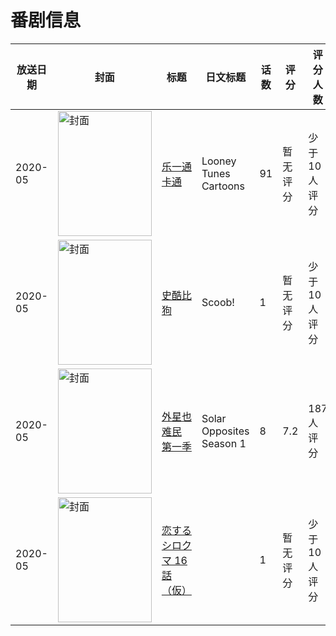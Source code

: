 # 番剧信息

|放送日期|封面|标题|日文标题|话数|评分|评分人数|
|---|---|---|---|---|---|---|
|2020-05|<img src="//lain.bgm.tv/pic/cover/c/11/4e/323983_cdgg9.jpg" alt="封面" style="width:150px;height:200px;object-fit:cover;">|[乐一通卡通](https://bangumi.tv/subject/323983)|Looney Tunes Cartoons|91|暂无评分|少于10人评分|
|2020-05|<img src="//lain.bgm.tv/pic/cover/c/95/ff/351617_k4oow.jpg" alt="封面" style="width:150px;height:200px;object-fit:cover;">|[史酷比狗](https://bangumi.tv/subject/351617)|Scoob!|1|暂无评分|少于10人评分|
|2020-05|<img src="//lain.bgm.tv/pic/cover/c/d4/b1/306210_S6doQ.jpg" alt="封面" style="width:150px;height:200px;object-fit:cover;">|[外星也难民 第一季](https://bangumi.tv/subject/306210)|Solar Opposites Season 1|8|7.2|187人评分|
|2020-05|<img src="//lain.bgm.tv/pic/cover/c/2c/32/317886_XMJ04.jpg" alt="封面" style="width:150px;height:200px;object-fit:cover;">|[恋するシロクマ 16話（仮）](https://bangumi.tv/subject/317886)||1|暂无评分|少于10人评分|
